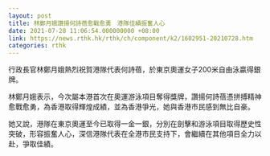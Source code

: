 ```yaml
---
layout: post
title: 林鄭月娥讚揚何詩蓓愈戰愈勇　港隊佳績振奮人心
date: 2021-07-28 11:06:54.000000000 +08:00
link: https://news.rthk.hk/rthk/ch/component/k2/1602951-20210728.htm
categories: rthk
---
```


行政長官林鄭月娥熱烈祝賀港隊代表何詩蓓，於東京奧運女子200米自由泳贏得銀牌。

林鄭月娥表示，今次屬本港首次在奧運游泳項目奪得獎牌，讚揚何詩蓓憑拼搏精神愈戰愈勇，為香港取得輝煌成績，並為香港爭光，她與香港市民感到無比自豪。

她又說，港隊在東京奧運至今已取得一金一銀，分別在劍擊和游泳項目取得歷史性突破，形容振奮人心，深信港隊代表在全港市民支持下，會繼續在其他項目全力以赴，爭取佳績。
